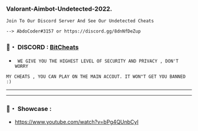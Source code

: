 ### Valorant-Aimbot-Undetected-2022.

```sh-session
Join To Our Discord Server And See Our Undetected Cheats
```
```sh-session
--> AbdoCoder#3157 or https://discord.gg/8dnNfDeZup
```

### 📌・ DISCORD : [BitCheats](https://discord.gg/8dnNfDeZup)  

* ` WE GIVE YOU THE HIGHEST LEVEL OF SECURITY AND PRIVACY , DON'T WORRY`
 ```sh-session
MY CHEATS , YOU CAN PLAY ON THE MAIN ACCOUT. IT WON"T GET YOU BANNED :)
```        
***
***
### 📌・ Showcase :
* https://www.youtube.com/watch?v=bPg4QUnbCyI
